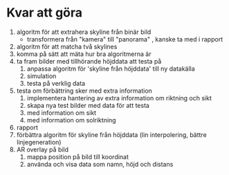 # Kvar att göra
1. algoritm för att extrahera skyline från binär bild
    * transformera från "kamera" till "panorama" , kanske ta med i rapport
2. algoritm för att matcha två skylines
3. komma på sätt att mäta hur bra algoritmerna är
4. ta fram bilder med tillhörande höjddata att testa på
    1. anpassa algoritm för 'skyline från höjddata' till ny datakälla
    2. simulation
    3. testa på verklig data
5. testa om förbättring sker med extra information
    1. implementera hantering av extra information om riktning och sikt
    2. skapa nya test bilder med data för att testa
    3. med information om sikt
    4. med information om solriktning
6. rapport
7. förbättra algoritm för skyline från höjddata (lin interpolering, bättre linjegeneration)
8. AR overlay på bild
    1. mappa position på bild till koordinat
    2. använda och visa data som namn, höjd och distans

